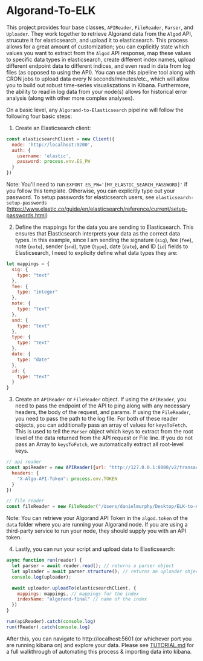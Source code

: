 # Algorand-To-ELK

This project provides four base classes, `APIReader`, `FileReader`, `Parser`, and `Uploader`. They work together to retrieve Algorand data from the `Algod` API, strucutre it for elasticsearch, and upload it to elasticsearch. This process allows for a great amount of customization; you can explicitly state which values you want to extract from the `Algod` API response, map these values to specific data types in elasticsearch, create different index names, upload different endpoint data to different indices, and even read in data from log files (as opposed to using the API). You can use this pipeline tool along with CRON jobs to upload data every N seconds/minutes/etc., which will allow you to build out robust time-series visualiszations in Kibana. Furthermore, the ability to read in log data from your node(s) allows for historical error analysis (along with other more complex analyses).

On a basic level, any `Algorand-to-Elasticsearch` pipeline will follow the following four basic steps:

1. Create an Elasticsearch client:
  ```javascript
  const elasticsearchClient = new Client({
    node: 'http://localhost:9200',
    auth: {
      username: 'elastic',
      password: process.env.ES_PW
    }
  })
  ```
  Note: You'll need to run `EXPORT ES_PW='[MY_ELASTIC_SEARCH_PASSWORD]'` if you follow this template. Otherwise, you can explicitly type out your password. To setup passwords for elasticsearch users, see `elasticsearch-setup-passwords` (https://www.elastic.co/guide/en/elasticsearch/reference/current/setup-passwords.html)

2. Define the mappings for the data you are sending to Elasticsearch. This ensures that Elasticsearch interprets your data as the correct data types. In this example, since I am sending the signature (`sig`), fee (`fee`), note (`note`), sender (`snd`), type (`type`), date (`date`), and ID (`id`) fields to Elasticsearch, I need to explicity define what data types they are:
  ```javascript
  let mappings = {
    sig: {
      type: "text"
    },
    fee: {
      type: "integer"
    },
    note: {
      type: "text"
    },
    snd: {
      type: "text"
    },
    type: {
      type: "text"
    },
    date: {
      type: "date"
    },
    id: {
      type: "text"
    }
  }
  ```

3. Create an `APIReader` or `FileReader` object. If using the `APIReader`, you need to pass the endpoint of the API to ping along with any necessary headers, the body of the request, and params. If using the `FileReader`, you need to pass the path to the log file. For both of these reader objects, you can additionally pass an array of values for `keysToFetch`. This is used to tell the `Parser` object which keys to extract from the root level of the data returned from the API request or File line. If you do not pass an Array to `keysToFetch`, we automatically extract all root-level keys.
  ```javascript
  // api reader
  const apiReader = new APIReader({url: "http://127.0.0.1:8080/v2/transactions/pending"}, {
    headers: {
      "X-Algo-API-Token": process.env.TOKEN
    }
  })

  // file reader
  const fileReader = new FileReader("/Users/danielmurphy/Desktop/ELK-to-Algo/test.log")
  ```
  Note: You can retrieve your Algorand API Token in the `algod.token` of the `data` folder where you are running your Algorand node. If you are using a third-party service to run your node, they should supply you with an API token.

4. Lastly, you can run your script and upload data to Elasticsearch:
  ```javascript
  async function run(reader) {
    let parser = await reader.read(); // returns a parser object
    let uploader = await parser.structure(); // returns an uploader object
    console.log(uploader);

    await uploader.uploadTo(elasticsearchClient, {
      mappings: mappings, // mappings for the index
      indexName: "algorand-final" // name of the index
    })
  }

  run(apiReader).catch(console.log)
  run(fReader).catch(console.log)
  ```

After this, you can navigate to http://localhost:5601 (or whichever port you are running kibana on) and explore your data. Please see [TUTORIAL.md](https://github.com/danmurphy1217/ELK-to-Algo/blob/main/TUTORIAL.md) for a full walkthrough of automating this process & importing data into kibana.
